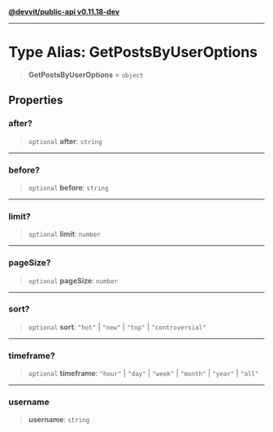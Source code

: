 [**@devvit/public-api v0.11.18-dev**](../../README.md)

---

# Type Alias: GetPostsByUserOptions

> **GetPostsByUserOptions** = `object`

## Properties

<a id="after"></a>

### after?

> `optional` **after**: `string`

---

<a id="before"></a>

### before?

> `optional` **before**: `string`

---

<a id="limit"></a>

### limit?

> `optional` **limit**: `number`

---

<a id="pagesize"></a>

### pageSize?

> `optional` **pageSize**: `number`

---

<a id="sort"></a>

### sort?

> `optional` **sort**: `"hot"` \| `"new"` \| `"top"` \| `"controversial"`

---

<a id="timeframe"></a>

### timeframe?

> `optional` **timeframe**: `"hour"` \| `"day"` \| `"week"` \| `"month"` \| `"year"` \| `"all"`

---

<a id="username"></a>

### username

> **username**: `string`
